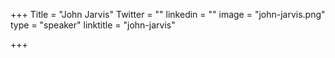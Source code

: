 +++
Title = "John Jarvis"
Twitter = ""
linkedin = ""
image = "john-jarvis.png"
type = "speaker"
linktitle = "john-jarvis"

+++


